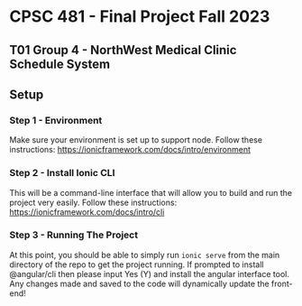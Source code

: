 # CPSC 481 - Final Project Fall 2023
## T01 Group 4 - NorthWest Medical Clinic Schedule System

## Setup

### Step 1 - Environment
Make sure your environment is set up to support node. Follow these instructions: https://ionicframework.com/docs/intro/environment

### Step 2 - Install Ionic CLI
This will be a command-line interface that will allow you to build and run the project very easily. Follow these instructions: https://ionicframework.com/docs/intro/cli

### Step 3 - Running The Project
At this point, you should be able to simply run `ionic serve` from the main directory of the repo to get the project running. If prompted to install @angular/cli then please input Yes (Y) and install the angular interface tool. Any changes made and saved to the code will dynamically update the front-end!
